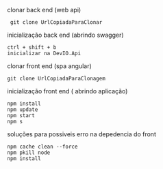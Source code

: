 clonar back end (web api)
  
     git clone UrlCopiadaParaClonar

inicialização back end (abrindo swagger)

    ctrl + shift + b
    inicializar na DevIO.Api
  
clonar front end (spa angular)

    git clone UrlCopiadaParaClonagem
  
inicialização front end ( abrindo aplicação)
  
    npm install
    npm update 
    npm start  
    npm s 
  
soluções para possiveis erro na depedencia do front 

    npm cache clean --force
    npm pkill node
    npm install
  
  
